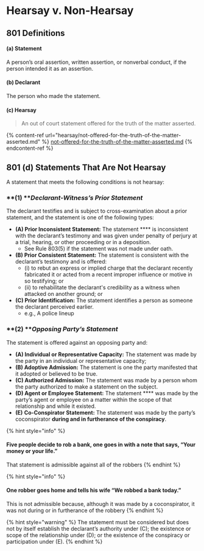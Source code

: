 # Hearsay v. Non-Hearsay

## 801 **Definitions**

#### **(a) Statement**

A person’s oral assertion, written assertion, or nonverbal conduct, if the person intended it as an assertion.

#### **(b) Declarant**

The person who made the statement.

#### **(c) Hearsay**

> An out of court statement offered for the truth of the matter asserted.&#x20;

{% content-ref url="hearsay/not-offered-for-the-truth-of-the-matter-asserted.md" %}
[not-offered-for-the-truth-of-the-matter-asserted.md](hearsay/not-offered-for-the-truth-of-the-matter-asserted.md)
{% endcontent-ref %}

## 801 (d) **Statements That Are Not Hearsay**

A statement that meets the following conditions is not hearsay:

### **(1) **_**Declarant-Witness’s Prior Statement**_

The declarant testifies and is subject to cross-examination about a prior statement, and the statement is one of the following types:&#x20;

* **(A) Prior Inconsistent Statement:** The statement **** is inconsistent with the declarant’s testimony and was given under penalty of perjury at a trial, hearing, or other proceeding or in a deposition.
  * See Rule 803(5) if the statement was not made under oath.&#x20;
* **(B) Prior Consistent Statement:** The statement is consistent with the declarant’s testimony and is offered:
  * (i) to rebut an express or implied charge that the declarant recently fabricated it or acted from a recent improper influence or motive in so testifying; or
  * (ii) to rehabilitate the declarant's credibility as a witness when attacked on another ground; or
* **(C) Prior Identification:** The statement identifies a person as someone the declarant perceived earlier.
  * e.g., A police lineup

### **(2) **_**Opposing Party’s Statement**_

The statement is offered against an opposing party and:

* **(A) Individual or Representative Capacity:** The statement was made by the party in an individual or representative capacity;
* **(B) Adoptive Admission:** The statement is one the party manifested that it adopted or believed to be true.
* **(C) Authorized Admission:** The statement was made by a person whom the party authorized to make a statement on the subject.
* **(D) Agent or Employee Statement:** The statement **** was made by the party’s agent or employee on a matter within the scope of that relationship and while it existed.
* **(E)** **Co-Conspirator Statement:** The statement was made by the party’s coconspirator **during and in furtherance of the conspiracy**.

{% hint style="info" %}
#### Five people decide to rob a bank, one goes in with a note that says, “Your money or your life.”

That statement is admissible against all of the robbers
{% endhint %}

{% hint style="info" %}
#### One robber goes home and tells his wife “We robbed a bank today.”

This is not admissible because, although it was made by a coconspirator, it was not during or in furtherance of the robbery
{% endhint %}

{% hint style="warning" %}
The statement must be considered but does not by itself establish the declarant’s authority under (C); the existence or scope of the relationship under (D); or the existence of the conspiracy or participation under (E).&#x20;
{% endhint %}
